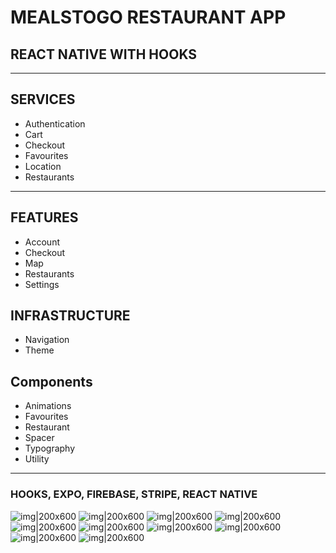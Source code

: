 # MEALSTOGO RESTAURANT APP

## REACT NATIVE WITH HOOKS

---

## SERVICES

- Authentication
- Cart
- Checkout
- Favourites
- Location
- Restaurants

---

## FEATURES

- Account
- Checkout
- Map
- Restaurants
- Settings

## INFRASTRUCTURE

- Navigation
- Theme

## Components

- Animations
- Favourites
- Restaurant
- Spacer
- Typography
- Utility

---

### HOOKS, EXPO, FIREBASE, STRIPE, REACT NATIVE

![img|200x600](./assets/ss1.jpg)
![img|200x600](./assets/ss2.jpg)
![img|200x600](./assets/ss3.jpg)
![img|200x600](./assets/ss4.jpg)
![img|200x600](./assets/ss5.jpg)
![img|200x600](./assets/ss6.jpg)
![img|200x600](./assets/ss8.jpg)
![img|200x600](./assets/ss9.jpg)
![img|200x600](./assets/ss10.jpg)
![img|200x600](./assets/ss11.jpg)
